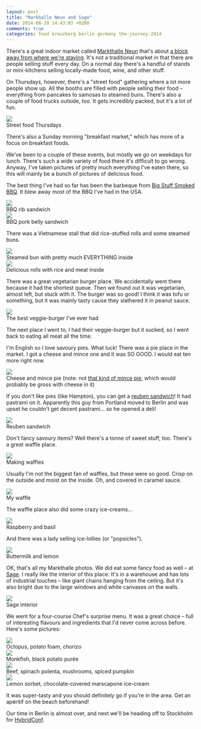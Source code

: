 ```yaml
---
layout: post
title: "Markhalle Neun and Sage"
date: 2014-08-20 14:43:03 +0200
comments: true
categories: food kreuzberg berlin germany the-journey-2014
---
```


There's a great indoor market called [Markthalle Neun](http://www.markthalleneun.de/) that's about [a block away from where we're staying](https://www.google.com/maps/preview?ie=UTF-8&fb=1&cid=10953314371184579858&q=Markthalle+Neun+GmbH&ei=3sHwU4q8BLDQ7Aa4tYDgCg&ved=0CL0BEPwSMA4). It's not a traditional market in that there are people selling stuff every day. On a normal day there's a handful of stands or mini-kitchens selling locally-made food, wine, and other stuff.

On Thursdays, however, there's a "street food" gathering where a lot more people show up. All the booths are filled with people selling their food – everything from pancakes to samosas to steamed buns. There's also a couple of food trucks outside, too. It gets incredibly packed, but it's a lot of fun.

<div class="img">
  <a href="{{ root_url }}/images/the-journey/berlin/food/mh9-inside.jpg">
    <img src="/images/the-journey/berlin/food/mh9-inside.jpg">
  </a>
  <div class="alt">Street food Thursdays</div>
</div>

There's also a Sunday morning "breakfast market," which has more of a focus on breakfast foods.

We've been to a couple of these events, but mostly we go on weekdays for lunch. There's such a wide variety of food there it's difficult to go wrong. Anyway, I've taken pictures of pretty much everything I've eaten there, so this will mainly be a bunch of pictures of delicious food.

The best thing I've had so far has been the barbeque from [Big Stuff Smoked BBQ](http://www.bigstuff.de/). It blew away most of the BBQ I've had in the USA.

<div class="img">
  <a href="{{ root_url }}/images/the-journey/berlin/food/mh9-bbq-ribs.jpg">
    <img src="/images/the-journey/berlin/food/mh9-bbq-ribs.jpg">
  </a>
  <div class="alt">BBQ rib sandwich</div>
</div>

<div class="img">
  <a href="{{ root_url }}/images/the-journey/berlin/food/mh9-bbq-pork.jpg">
    <img src="/images/the-journey/berlin/food/mh9-bbq-pork.jpg">
  </a>
  <div class="alt">BBQ pork belly sandwich</div>
</div>

There was a Vietnamese stall that did rice-stuffed rolls and some steamed buns.

<div class="img">
  <a href="{{ root_url }}/images/the-journey/berlin/food/mh9-bun.jpg">
    <img src="/images/the-journey/berlin/food/mh9-bun.jpg">
  </a>
  <div class="alt">Steamed bun with pretty much EVERYTHING inside</div>
</div>

<div class="img">
  <a href="{{ root_url }}/images/the-journey/berlin/food/mh9-rolls.jpg">
    <img src="/images/the-journey/berlin/food/mh9-rolls.jpg">
  </a>
  <div class="alt">Delicious rolls with rice and meat inside</div>
</div>

There was a great vegetarian burger place. We accidentally went there because it had the shortest queue. Then we found out it was vegetarian, almost left, but stuck with it. The burger was so good! I think it was tofu or something, but it was mainly tasty cause they slathered it in peanut sauce.

<div class="img">
  <a href="{{ root_url }}/images/the-journey/berlin/food/mh9-veggie-burger.jpg">
    <img src="/images/the-journey/berlin/food/mh9-veggie-burger.jpg">
  </a>
  <div class="alt">The best veggie-burger I've ever had</div>
</div>

The next place I went to, I had their veggie-burger but it sucked, so I went back to eating all meat all the time.

I'm English so I love savoury pies. What luck! There was a pie place in the market. I got a cheese and mince one and it was SO GOOD. I would eat ten more right now.

<div class="img">
  <a href="{{ root_url }}/images/the-journey/berlin/food/mh9-pie.jpg">
    <img src="/images/the-journey/berlin/food/mh9-pie.jpg">
  </a>
  <div class="alt">Cheese and mince pie (note: not <a href="http://en.wikipedia.org/wiki/Mince_pie">that kind of mince pie</a>, which would probably be gross with cheese in it)</div>
</div>

If you don't like pies (like Hampton), you can get a [reuben sandwich](http://en.wikipedia.org/wiki/Reuben_sandwich)! It had pastrami on it. Apparently this guy from Portland moved to Berlin and was upset he couldn't get decent pastrami... so he opened a deli!

<div class="img">
  <a href="{{ root_url }}/images/the-journey/berlin/food/mh9-reuben.jpg">
    <img src="/images/the-journey/berlin/food/mh9-reuben.jpg">
  </a>
  <div class="alt">Reuben sandwich</div>
</div>

Don't fancy savoury items? Well there's a tonne of sweet stuff, too. There's a great waffle place.

<div class="img">
  <a href="{{ root_url }}/images/the-journey/berlin/food/mh9-waffles.jpg">
    <img src="/images/the-journey/berlin/food/mh9-waffles.jpg">
  </a>
  <div class="alt">Making waffles</div>
</div>

Usually I'm not the biggest fan of waffles, but these were so good. Crisp on the outside and moist on the inside. Oh, and covered in caramel sauce.

<div class="img">
  <a href="{{ root_url }}/images/the-journey/berlin/food/mh9-waffle-caramel.jpg">
    <img src="/images/the-journey/berlin/food/mh9-waffle-caramel.jpg">
  </a>
  <div class="alt">My waffle</div>
</div>

The waffle place also did some crazy ice-creams...

<div class="img">
  <a href="{{ root_url }}/images/the-journey/berlin/food/mh9-icecream.jpg">
    <img src="/images/the-journey/berlin/food/mh9-icecream.jpg">
  </a>
  <div class="alt">Raspberry and basil</div>
</div>

And there was a lady selling ice-lollies (or "popsicles").

<div class="img">
  <a href="{{ root_url }}/images/the-journey/berlin/food/mh9-lollipop.jpg">
    <img src="/images/the-journey/berlin/food/mh9-lollipop.jpg">
  </a>
  <div class="alt">Buttermilk and lemon</div>
</div>

OK, that's all my Markthalle photos. We did eat some fancy food as well – at [Sage](http://www.sage-restaurant.de/cms/). I really like the interior of this place. It's in a warehouse and has lots of industrial touches – like giant chains hanging from the ceiling. But it's also bright due to the large windows and white canvases on the walls. 

<div class="img">
  <a href="{{ root_url }}/images/the-journey/berlin/food/sage-inside.jpg">
    <img src="/images/the-journey/berlin/food/sage-inside.jpg">
  </a>
  <div class="alt">Sage interior</div>
</div>

We went for a four-course Chef's surprise menu. It was a great choice – full of interesting flavours and ingredients that I'd never come across before. Here's some pictures:

<div class="img">
  <a href="{{ root_url }}/images/the-journey/berlin/food/sage-octopus.jpg">
    <img src="/images/the-journey/berlin/food/sage-octopus.jpg">
  </a>
  <div class="alt">Octopus, potato foam, chorizo</div>
</div>

<div class="img">
  <a href="{{ root_url }}/images/the-journey/berlin/food/sage-monkfish.jpg">
    <img src="/images/the-journey/berlin/food/sage-monkfish.jpg">
  </a>
  <div class="alt">Monkfish, black potato purée</div>
</div>

<div class="img">
  <a href="{{ root_url }}/images/the-journey/berlin/food/sage-beef.jpg">
    <img src="/images/the-journey/berlin/food/sage-beef.jpg">
  </a>
  <div class="alt">Beef, spinach polenta, mushrooms, spiced pumpkin</div>
</div>

<div class="img">
  <a href="{{ root_url }}/images/the-journey/berlin/food/sage-icecream.jpg">
    <img src="/images/the-journey/berlin/food/sage-icecream.jpg">
  </a>
  <div class="alt">Lemon sorbet, chocolate-covered marscapone ice-cream</div>
</div>

It was super-tasty and you should definitely go if you're in the area. Get an apéritif on the beach beforehand!

Our time in Berlin is almost over, and next we'll be heading off to Stockholm for [HybridConf](http://hybridconf.net/).